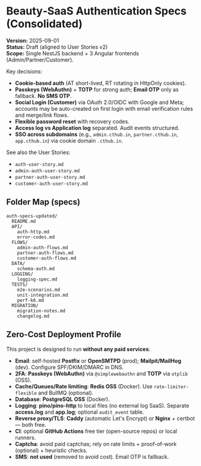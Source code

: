 # Beauty‑SaaS Authentication Specs (Consolidated)
**Version:** 2025-09-01  
**Status:** Draft (aligned to User Stories v2)  
**Scope:** Single NestJS backend + 3 Angular frontends (Admin/Partner/Customer).

Key decisions:
- **Cookie-based auth** (AT short-lived, RT rotating in HttpOnly cookies).
- **Passkeys (WebAuthn)** + **TOTP** for strong auth; **Email OTP** only as fallback. **No SMS OTP**.
- **Social Login (Customer)** via OAuth 2.0/OIDC with Google and Meta; accounts may be auto-created on first login with email verification rules and merge/link flows.
- **Flexible password reset** with recovery codes.
- **Access log vs Application log** separated. Audit events structured.
- **SSO across subdomains** (e.g., `admin.cthub.in`, `partner.cthub.in`, `app.cthub.in`) via cookie domain `.cthub.in`.

See also the User Stories:
- `auth-user-story.md`
- `admin-auth-user-story.md`
- `partner-auth-user-story.md`
- `customer-auth-user-story.md`

## Folder Map (specs)
```
auth-specs-updated/
  README.md
  API/
    auth-http.md
    error-codes.md
  FLOWS/
    admin-auth-flows.md
    partner-auth-flows.md
    customer-auth-flows.md
  DATA/
    schema-auth.md
  LOGGING/
    logging-spec.md
  TESTS/
    e2e-scenarios.md
    unit-integration.md
    perf-k6.md
  MIGRATION/
    migration-notes.md
    changelog.md
```
## Zero-Cost Deployment Profile
This project is designed to run **without any paid services**:

- **Email**: self-hosted **Postfix** or **OpenSMTPD** (prod); **Mailpit/MailHog** (dev). Configure SPF/DKIM/DMARC in DNS.
- **2FA**: **Passkeys (WebAuthn)** via `@simplewebauthn` and **TOTP** via `otplib` (OSS).
- **Cache/Queues/Rate limiting**: **Redis OSS** (Docker). Use `rate-limiter-flexible` and BullMQ (optional).
- **Database**: **PostgreSQL OSS** (Docker).
- **Logging**: **pino/pino-http** to local files (no external log SaaS). Separate **access.log** and **app.log**; optional `audit_event` table.
- **Reverse proxy/TLS**: **Caddy** (automatic Let's Encrypt) or **Nginx** + certbot — both free.
- **CI**: optional **GitHub Actions** free tier (open-source repos) or local runners.
- **Captcha**: avoid paid captchas; rely on rate limits + proof-of-work (optional) + heuristic checks.
- **SMS**: **not used** (removed to avoid cost). Email OTP is fallback.
